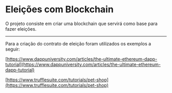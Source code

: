 # Eleições com Blockchain

O projeto consiste em criar uma blockchain que servirá como base para fazer eleições.

----
Para a criação do contrato de eleição foram utilizados os exemplos a seguir:

[https://www.dappuniversity.com/articles/the-ultimate-ethereum-dapp-tutorial](https://www.dappuniversity.com/articles/the-ultimate-ethereum-dapp-tutorial)

[https://www.trufflesuite.com/tutorials/pet-shop](https://www.trufflesuite.com/tutorials/pet-shop)
